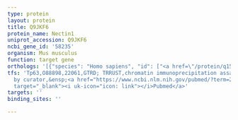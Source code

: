 ```yaml
---
type: protein
layout: protein
title: Q9JKF6
protein_name: Nectin1
uniprot_accession: Q9JKF6
ncbi_gene_id: '58235'
organism: Mus musculus
function: target gene
orthologs: '[{"species": "Homo sapiens", "id": ["<a href=\"/protein/q15223\">Q15223</a>"]}, {"species": "Rattus norvegicus", "id": ["F1LNP8"]}]'
tfs: 'Tp63,O88898,22061,GTRD; TRRUST,chromatin immunoprecipitation assay; inferred
  by curator,&ensp;<a href="https://www.ncbi.nlm.nih.gov/pubmed/?term=29087512%5Buid%5D+OR+27924024%5Buid%5D+OR+25387952%5Buid%5D"
  target="_blank"><i uk-icon="icon: link"></i>Pubmed</a>'
targets: ''
binding_sites: ''

---
```

